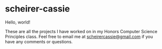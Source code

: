 # scheirer-cassie

Hello, world!

These are all the projects I have worked on in my Honors Computer Science Principles class. Feel free to email me at scheirercassie@gmail.com if you have any comments or questions.
